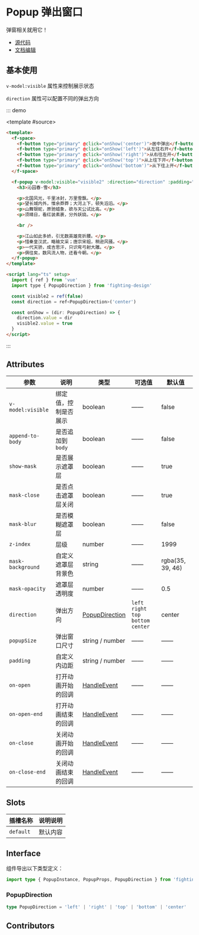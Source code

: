 # Popup 弹出窗口

弹窗相关就用它！

- [源代码](https://github.com/FightingDesign/fighting-design/tree/master/packages/fighting-design/popup)
- [文档编辑](https://github.com/FightingDesign/fighting-design/blob/master/docs/components/popup.md)

## 基本使用

`v-model:visible` 属性来控制展示状态

`direction` 属性可以配置不同的弹出方向

::: demo

<template #source>
<demo2-vue />
</template>

```html
<template>
  <f-space>
    <f-button type="primary" @click="onShow('center')">居中弹出</f-button>
    <f-button type="primary" @click="onShow('left')">从左往右开</f-button>
    <f-button type="primary" @click="onShow('right')">从右往左开</f-button>
    <f-button type="primary" @click="onShow('top')">从上往下开</f-button>
    <f-button type="primary" @click="onShow('bottom')">从下往上开</f-button>
  </f-space>

  <f-popup v-model:visible="visible2" :direction="direction" :padding="30">
    <h3>沁园春·雪</h3>

    <p>北国风光，千里冰封，万里雪飘。</p>
    <p>望长城内外，惟余莽莽；大河上下，顿失滔滔。</p>
    <p>山舞银蛇，原驰蜡象，欲与天公试比高。</p>
    <p>须晴日，看红装素裹，分外妖娆。</p>

    <br />

    <p>江山如此多娇，引无数英雄竞折腰。</p>
    <p>惜秦皇汉武，略输文采；唐宗宋祖，稍逊风骚。</p>
    <p>一代天骄，成吉思汗，只识弯弓射大雕。</p>
    <p>俱往矣，数风流人物，还看今朝。</p>
  </f-popup>
</template>

<script lang="ts" setup>
  import { ref } from 'vue'
  import type { PopupDirection } from 'fighting-design'

  const visible2 = ref(false)
  const direction = ref<PopupDirection>('center')

  const onShow = (dir: PopupDirection) => {
    direction.value = dir
    visible2.value = true
  }
</script>
```

:::

## Attributes

| 参数              | 说明                 | 类型                                                             | 可选值                                        | 默认值           |
| ----------------- | -------------------- | ---------------------------------------------------------------- | --------------------------------------------- | ---------------- |
| `v-model:visible` | 绑定值，控制是否展示 | boolean                                                          | ——                                            | false            |
| `append-to-body`  | 是否追加到 `body`    | boolean                                                          | ——                                            | false            |
| `show-mask`       | 是否展示遮罩层       | boolean                                                          | ——                                            | true             |
| `mask-close`      | 是否点击遮罩层关闭   | boolean                                                          | ——                                            | true             |
| `mask-blur`       | 是否模糊遮罩层       | boolean                                                          | ——                                            | false            |
| `z-index`         | 层级                 | number                                                           | ——                                            | 1999             |
| `mask-background` | 自定义遮罩层背景色   | string                                                           | ——                                            | rgba(35, 39, 46) |
| `mask-opacity`    | 遮罩层透明度         | number                                                           | ——                                            | 0.5              |
| `direction`       | 弹出方向             | <a href="#popupdirection">PopupDirection</a>                     | `left` `right` <br /> `top` `bottom` `center` | center           |
| `popupSize`       | 弹出窗口尺寸         | string / number                                                  | ——                                            | ——               |
| `padding`         | 自定义内边距         | string / number                                                  | ——                                            | ——               |
| `on-open`         | 打开动画开始的回调   | <a href="/components/interface.html#handleevent">HandleEvent</a> | ——                                            | ——               |
| `on-open-end`     | 打开动画结束的回调   | <a href="/components/interface.html#handleevent">HandleEvent</a> | ——                                            | ——               |
| `on-close`        | 关闭动画开始的回调   | <a href="/components/interface.html#handleevent">HandleEvent</a> | ——                                            | ——               |
| `on-close-end`    | 关闭动画结束的回调   | <a href="/components/interface.html#handleevent">HandleEvent</a> | ——                                            | ——               |

## Slots

| 插槽名称  | 说明说明 |
| --------- | -------- |
| `default` | 默认内容 |

## Interface

组件导出以下类型定义：

```ts
import type { PopupInstance, PopupProps, PopupDirection } from 'fighting-design'
```

### PopupDirection

```ts
type PopupDirection = 'left' | 'right' | 'top' | 'bottom' | 'center'
```

## Contributors

<a href="https://github.com/Tyh2001" target="_blank">
  <f-avatar round src="https://avatars.githubusercontent.com/u/73180970?v=4" />
</a>

<script setup lang="ts">
  import demo2Vue from './_demos/popup/demo2.vue'
</script>
